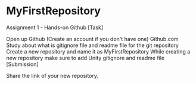 # MyFirstRepository
 Assignment 1 - Hands-on Github
[Task]

Open up Github (Create an account if you don't have one) Github.com
Study about what is gitignore file and readme file for the git repository
Create a new repository and name it as MyFirstRepository
While creating a new repository make sure to add Unity gitignore and readme file
[Submission]

Share the link of your new repository.
